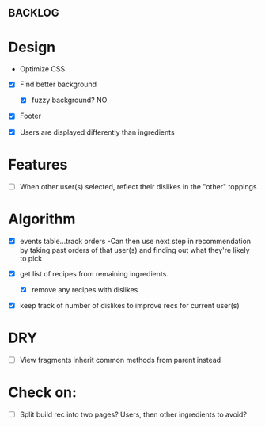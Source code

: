 ## BACKLOG




# Design
 - Optimize CSS
 - [x] Find better background
 	-  [x] fuzzy background? NO
 - [x]  Footer
 -  [x] Users are displayed differently than ingredients



# Features
 - [ ] When other user(s) selected, reflect their dislikes in the "other" toppings




# Algorithm
 -  [x] events table...track orders
 	-Can then use next step in recommendation by taking past orders of that user(s) and finding out what they're likely to pick
 -  [x] get list of recipes from remaining ingredients.
 	-  [x] remove any recipes with dislikes
 -  [x] keep track of number of dislikes to improve recs for current user(s)
 


# DRY
 - [ ] View fragments inherit common methods from parent instead


# Check on:
 - [ ] Split build rec into two pages?  Users, then other ingredients to avoid?